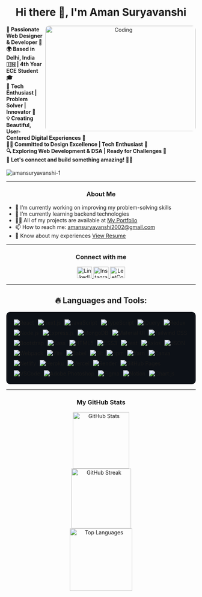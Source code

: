 <h1 align="center">Hi there 👋, I'm Aman Suryavanshi</h1>
<p align="center">
  <img align="right" height="280px" width="400" src="https://cdn.dribbble.com/users/1059583/screenshots/4171367/coding-freak.gif" style="border-radius: 10px;" alt="Coding">
</p>

<h4 align="left">🌟 Passionate Web Designer & Developer 🚀<br>
  🌍 Based in Delhi, India 🇮🇳 | 4th Year ECE Student 🎓<br>
  🤖 Tech Enthusiast | Problem Solver | Innovator 🌟<br>
  💡 Creating Beautiful, User-Centered Digital Experiences 🎨<br>
  👨‍💻 Committed to Design Excellence | Tech Enthusiast 🤖<br>
  🔍 Exploring Web Development & DSA | Ready for Challenges 💪<br>
  💪 Let's connect and build something amazing! 🤝🌐
</h4>

<p align="left">
<img src="https://komarev.com/ghpvc/?username=AmanSuryavanshi-1&label=ProfileViews&color=0e75b6&style=flat" alt="amansuryavanshi-1" />
</p>

<hr>

<h3 align="center">About Me</h3>

- 🔭 I’m currently working on improving my problem-solving skills
- 🌱 I’m currently learning backend technologies
- 👨‍💻 All of my projects are available at [My Portfolio](#)
- 📫 How to reach me: [amansuryavanshi2002@gmail.com](mailto:amansuryavanshi2002@gmail.com)
- 📄 Know about my experiences [View Resume](#)

<hr>

<h3 align="center">Connect with me</h3>
<p align="center">
  <a href="https://linkedin.com/in/amansuryavanshi" target="_blank">
    <img src="https://raw.githubusercontent.com/rahuldkjain/github-profile-readme-generator/master/src/images/icons/Social/linked-in-alt.svg" height="30" width="40" alt="LinkedIn">
  </a>
  <a href="https://instagram.com/__aman_suryavanshi__" target="_blank">
    <img src="https://raw.githubusercontent.com/rahuldkjain/github-profile-readme-generator/master/src/images/icons/Social/instagram.svg" height="30" width="40" alt="Instagram">
  </a>
  <a href="https://www.leetcode.com/_aman_suryavanshi_" target="_blank">
    <img src="https://raw.githubusercontent.com/rahuldkjain/github-profile-readme-generator/master/src/images/icons/Social/leet-code.svg" height="30" width="40" alt="LeetCode">
  </a>
</p>

<hr>

<h2 align="center">🔥 Languages and Tools:</h2>

<div align="center" style="display: flex; flex-wrap: wrap; gap: 10px; background: #0d1117; padding: 20px; border-radius: 10px;">
  <img src="https://img.shields.io/badge/React-20232A?style=for-the-badge&logo=react&logoColor=61DAFB" alt="React"/>
  <img src="https://img.shields.io/badge/Next.js-000000?style=for-the-badge&logo=nextdotjs&logoColor=white" alt="Next.js"/>
  <img src="https://img.shields.io/badge/JavaScript-F7DF1E?style=for-the-badge&logo=javascript&logoColor=black" alt="JavaScript"/>
  <img src="https://img.shields.io/badge/TypeScript-3178C6?style=for-the-badge&logo=typescript&logoColor=white" alt="TypeScript"/>
  <img src="https://img.shields.io/badge/jQuery-0769AD?style=for-the-badge&logo=jquery&logoColor=white" alt="jQuery"/>
  <img src="https://img.shields.io/badge/Redux-764ABC?style=for-the-badge&logo=redux&logoColor=white" alt="Redux"/>
  <img src="https://img.shields.io/badge/Node.js-339933?style=for-the-badge&logo=nodedotjs&logoColor=white" alt="Node.js"/>
  <img src="https://img.shields.io/badge/Express.js-000000?style=for-the-badge&logo=express&logoColor=white" alt="Express.js"/>
  <img src="https://img.shields.io/badge/MongoDB-47A248?style=for-the-badge&logo=mongodb&logoColor=white" alt="MongoDB"/>
  <img src="https://img.shields.io/badge/Material UI-0081CB?style=for-the-badge&logo=mui&logoColor=white" alt="Material UI"/>
  <img src="https://img.shields.io/badge/Tailwind CSS-38B2AC?style=for-the-badge&logo=tailwind-css&logoColor=white" alt="Tailwind CSS"/>
  <img src="https://img.shields.io/badge/Bootstrap-563D7C?style=for-the-badge&logo=bootstrap&logoColor=white" alt="Bootstrap"/>
  <img src="https://img.shields.io/badge/Sass-CC6699?style=for-the-badge&logo=sass&logoColor=white" alt="Sass"/>
  <img src="https://img.shields.io/badge/HTML5-E34F26?style=for-the-badge&logo=html5&logoColor=white" alt="HTML5"/>
  <img src="https://img.shields.io/badge/CSS3-1572B6?style=for-the-badge&logo=css3&logoColor=white" alt="CSS3"/>
  <img src="https://img.shields.io/badge/Jest-C21325?style=for-the-badge&logo=jest&logoColor=white" alt="Jest"/>
  <img src="https://img.shields.io/badge/Axios-5A29E4?style=for-the-badge&logo=axios&logoColor=white" alt="Axios"/>
  <img src="https://img.shields.io/badge/JSON-000000?style=for-the-badge&logo=json&logoColor=white" alt="JSON"/>
  <img src="https://img.shields.io/badge/Webpack-8DD6F9?style=for-the-badge&logo=webpack&logoColor=black" alt="Webpack"/>
  <img src="https://img.shields.io/badge/Vite-646CFF?style=for-the-badge&logo=vite&logoColor=white" alt="Vite"/>
  <img src="https://img.shields.io/badge/Babel-F9DC3E?style=for-the-badge&logo=babel&logoColor=black" alt="Babel"/>
  <img src="https://img.shields.io/badge/Git-F05032?style=for-the-badge&logo=git&logoColor=white" alt="Git"/>
  <img src="https://img.shields.io/badge/npm-CB3837?style=for-the-badge&logo=npm&logoColor=white" alt="npm"/>
  <img src="https://img.shields.io/badge/Yarn-2C8EBB?style=for-the-badge&logo=yarn&logoColor=white" alt="Yarn"/>
  <img src="https://img.shields.io/badge/Canva-00C4CC?style=for-the-badge&logo=canva&logoColor=white" alt="Canva"/>
  <img src="https://img.shields.io/badge/Netlify-00C7B7?style=for-the-badge&logo=netlify&logoColor=white" alt="Netlify"/>
  <img src="https://img.shields.io/badge/Heroku-430098?style=for-the-badge&logo=heroku&logoColor=white" alt="Heroku"/>
  <img src="https://img.shields.io/badge/Vercel-000000?style=for-the-badge&logo=vercel&logoColor=white" alt="Vercel"/>
  <img src="https://img.shields.io/badge/Render-46E3B7?style=for-the-badge&logo=render&logoColor=white" alt="Render"/>
  <img src="https://img.shields.io/badge/GitHub Pages-181717?style=for-the-badge&logo=github&logoColor=white" alt="GitHub Pages"/>
  <img src="https://img.shields.io/badge/Visual Studio Code-0078D4?style=for-the-badge&logo=visual-studio-code&logoColor=white" alt="VSCode"/>
  <img src="https://img.shields.io/badge/Adobe Photoshop-31A8FF?style=for-the-badge&logo=adobe-photoshop&logoColor=white" alt="Adobe Photoshop"/>
  <img src="https://img.shields.io/badge/Figma-F24E1E?style=for-the-badge&logo=figma&logoColor=white" alt="Figma"/>
  <img src="https://img.shields.io/badge/Notion-000000?style=for-the-badge&logo=notion&logoColor=white" alt="Notion"/>
  <img src="https://img.shields.io/badge/Chart.js-FF6384?style=for-the-badge&logo=chart-dot-js&logoColor=white" alt="Chart.js"/>
</div>

<hr>

<h3 align="center">My GitHub Stats</h3>

<div align="center">
  <img src="https://github-readme-stats.vercel.app/api?username=amansuryavanshi-1&show_icons=true&locale=en&mode=nightowl&theme=radical&hide_border=false&border_radius=5&order=3" height="150" alt="GitHub Stats">
</div>

<div align="center">
  <img src="https://github-readme-streak-stats.herokuapp.com/?user=amansuryavanshi-1&hide_title=false&hide_rank=false&show_icons=true&include_all_commits=true&count_private=true&disable_animations=false&theme=radical&locale=en&hide_border=false&order=1" height="159" alt="GitHub Streak">
</div>

<div align="center">
  <img src="https://github-readme-stats.vercel.app/api/top-langs/?username=amansuryavanshi-1&layout=compact&card_width=320&langs_count=12&theme=dracula&hide_border=false&order=2" height="166" alt="Top Languages">
</div>

